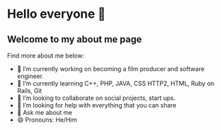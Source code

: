 # Hello everyone 👋

##  Welcome to my about me page

Find more about me below:

- 🔭 I’m currently working on becoming a film producer and software engineer.
- 🌱 I’m currently learning C++, PHP, JAVA, CSS HTTP2, HTML, Ruby on Rails, Git
- 👯 I’m looking to collaborate on social projects, start ups.
- 🤔 I’m looking for help with everything that you can share
- 💬 Ask me about me
- 😄 Pronouns: He/Him
